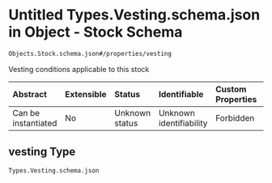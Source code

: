 # Untitled Types.Vesting.schema.json in Object - Stock Schema

```txt
Objects.Stock.schema.json#/properties/vesting
```

Vesting conditions applicable to this stock

| Abstract            | Extensible | Status         | Identifiable            | Custom Properties | Additional Properties | Access Restrictions | Defined In                                                                 |
| :------------------ | :--------- | :------------- | :---------------------- | :---------------- | :-------------------- | :------------------ | :------------------------------------------------------------------------- |
| Can be instantiated | No         | Unknown status | Unknown identifiability | Forbidden         | Allowed               | none                | [Stock.schema.json\*](../objects/Stock.schema.json "open original schema") |

## vesting Type

`Types.Vesting.schema.json`
